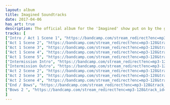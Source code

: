 ```yaml
---
layout: album
title: Imagined Soundtracks
date: 2017-04-06
has_art: true
description: The official album for the 'Imagined' show put on by the grade 8 classes of Lester B. Pearson School For The Arts.
tracks: [
["Intro / Act 1 Scene 1", "https://bandcamp.com/stream_redirect?enc=mp3-128&track_id=2574926232&ts=1577154353&t=9d35dc91ddd9543700a52db59a4fa54d72a1f99d"],
["Act 1 Scene 2", "https://bandcamp.com/stream_redirect?enc=mp3-128&track_id=117178558&ts=1577154353&t=66b6e13511685b65f628be9800c56459d83e7da1"],
["Act 1 Scene 3", "https://bandcamp.com/stream_redirect?enc=mp3-128&track_id=2349916149&ts=1577154353&t=8305dbef4e7efacdf099b8281920c8c49510a9d2"],
["Act 1 Scene 4", "https://bandcamp.com/stream_redirect?enc=mp3-128&track_id=4252327209&ts=1577154353&t=45e6477c6971f33f81f68daa7d75da479d554a91"],
["Act 1 Scene 5", "https://bandcamp.com/stream_redirect?enc=mp3-128&track_id=3092307775&ts=1577154353&t=f5a4c320d7d05b09d3369cf5960dedc6a21784c7"],
["Intermission Intro", "https://bandcamp.com/stream_redirect?enc=mp3-128&track_id=813119460&ts=1577154353&t=3239ef0e51eb85fe74c6efdd6681a8a1fed69369"],
["Intermission Outro", "https://bandcamp.com/stream_redirect?enc=mp3-128&track_id=3040457631&ts=1577154353&t=8136a103a0e9fa398b546989cc8b80144c83482f"],
["Act 2 Scene 2", "https://bandcamp.com/stream_redirect?enc=mp3-128&track_id=2044616442&ts=1577154353&t=873de53a2fac6b263453de5d2f9f97fa26df78c1"],
["Act 2 Scene 3", "https://bandcamp.com/stream_redirect?enc=mp3-128&track_id=3933827043&ts=1577154353&t=25971fdf2a470cbf7b7e8bc86c27d352b8e09ea8"],
["Act 2 Scene 4", "https://bandcamp.com/stream_redirect?enc=mp3-128&track_id=1600505852&ts=1577154353&t=df61dfddee4bca1d4aaffd0732321ac61bdb0fe2"],
["End / Bows", "https://bandcamp.com/stream_redirect?enc=mp3-128&track_id=3893465329&ts=1577154353&t=303c4fb5a764fc6df94638c14d1b66078829228f"],
["Bows 2 ", "https://bandcamp.com/stream_redirect?enc=mp3-128&track_id=943058474&ts=1577154353&t=a1ca4d41b6bbe4375951cbc8168f209ce5f84070"]
]
---
```












